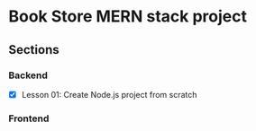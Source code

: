 # Book Store MERN stack project

## Sections

### Backend

- [x] Lesson 01: Create Node.js project from scratch

### Frontend
